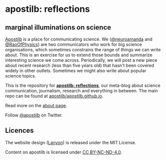 # apostilb: reflections
## marginal illuminations on science

[Apostilb](http://apostilb.github.io) is a place for communicating science.
We ([@neuroamanda](https://twitter.com/neuroamanda) and [@RaoOfPhysics](https://twitter.com/RaoOfPhysics)) are two communicators who work for big science organisations, which sometimes constrains the range of things we can write about.
This is an exercise for us to extend those bounds and summarize interesting science we come across.
Periodically, we will post a new piece about recent research (less than five years old) that hasn't been covered widely in other outlets.
Sometimes we might also write about popular science topics.

This is the repository for [**apostilb: reflections**](http://apostilb.github.io/reflections/), our meta-blog about science communication, journalism, research and everything in between. The main repo can be found at [apostilb/apostilb.github.io](https://github.com/apostilb/apostilb.github.io).

Read more on the [about page](http://apostilb.github.io/about/).

Follow [@apostilb](https://twitter.com/apostilb) on Twitter.

## Licences

The website design ([Lanyon](http://lanyon.getpoole.com/)) is released under the MIT License.

Content on apostilb is licensed under [CC BY-NC-ND-4.0](http://creativecommons.org/licenses/by-nc-nd/4.0/).
